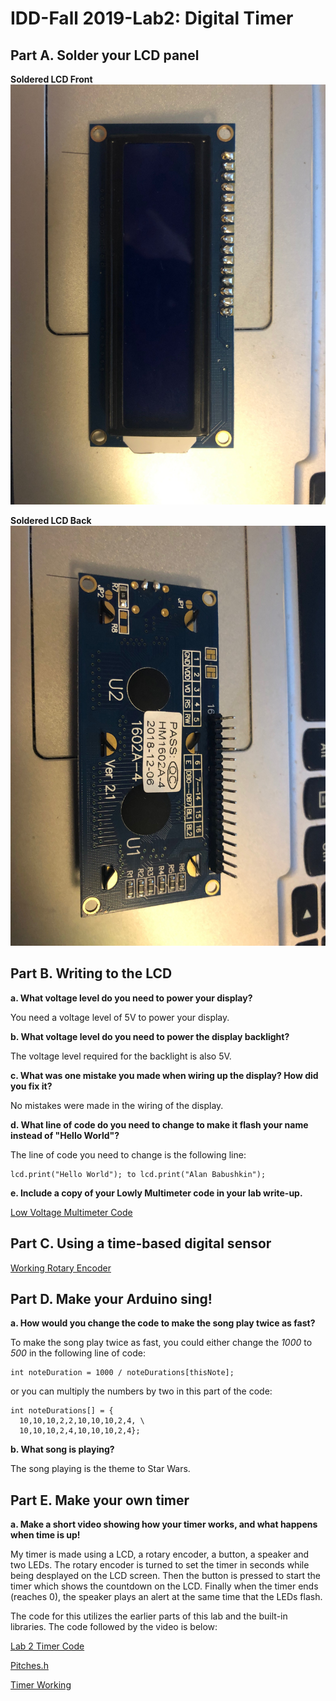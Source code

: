 # IDD-Fall 2019-Lab2: Digital Timer

## Part A. Solder your LCD panel

**Soldered LCD Front**
![Soldered LCD Front](https://github.com/ababushkin6/Interactive-Lab-Hub/blob/master/Labs/Lab%232/Soldered%20LCD%20Front.jpg)

**Soldered LCD Back**
![Soldered LCD Back](https://github.com/ababushkin6/Interactive-Lab-Hub/blob/master/Labs/Lab%232/Soldered%20LCD%20Back.jpg)

## Part B. Writing to the LCD

**a. What voltage level do you need to power your display?**

You need a voltage level of 5V to power your display. 

**b. What voltage level do you need to power the display backlight?**

The voltage level required for the backlight is also 5V.

**c. What was one mistake you made when wiring up the display? How did you fix it?**

No mistakes were made in the wiring of the display.

**d. What line of code do you need to change to make it flash your name instead of "Hello World"?**

The line of code you need to change is the following line:

    lcd.print("Hello World"); to lcd.print("Alan Babushkin");

**e. Include a copy of your Lowly Multimeter code in your lab write-up.**

[Low Voltage Multimeter Code](https://github.com/ababushkin6/Interactive-Lab-Hub/blob/master/Labs/Lab%232/Lab_2_Lowly_Voltmeter.ino)

## Part C. Using a time-based digital sensor

[Working Rotary Encoder](https://github.com/ababushkin6/Interactive-Lab-Hub/blob/master/Labs/Lab%232/Rotary%20Encoder%20Testing.MOV)

## Part D. Make your Arduino sing!

**a. How would you change the code to make the song play twice as fast?**

To make the song play twice as fast, you could either change the *1000* to *500* in the following line of code:

    int noteDuration = 1000 / noteDurations[thisNote];
or you can multiply the numbers by two in this part of the code:

    int noteDurations[] = {
      10,10,10,2,2,10,10,10,2,4, \
      10,10,10,2,4,10,10,10,2,4};

**b. What song is playing?**

The song playing is the theme to Star Wars.

## Part E. Make your own timer

**a. Make a short video showing how your timer works, and what happens when time is up!**

My timer is made using a LCD, a rotary encoder, a button, a speaker and two LEDs. The rotary encoder is turned to set the timer in seconds while being desplayed on the LCD screen. Then the button is pressed to start the timer which shows the countdown on the LCD. Finally when the timer ends (reaches 0), the speaker plays an alert at the same time that the LEDs flash.

The code for this utilizes the earlier parts of this lab  and the built-in libraries. The code followed by the video is below:

[Lab 2 Timer Code](https://github.com/ababushkin6/Interactive-Lab-Hub/blob/master/Labs/Lab%232/Lab_2_Timer.ino)

[Pitches.h](https://github.com/ababushkin6/Interactive-Lab-Hub/blob/master/Labs/Lab%232/pitches.h)

[Timer Working](https://github.com/ababushkin6/Interactive-Lab-Hub/blob/master/Labs/Lab%232/Lab%202%20Timer%20Video.mp4)
